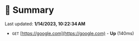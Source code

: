 # 📖 Summary
Last updated: **1/14/2023, 10:22:34 AM**

- `GET` [https://google.com](https://google.com) - **Up** (140ms)

